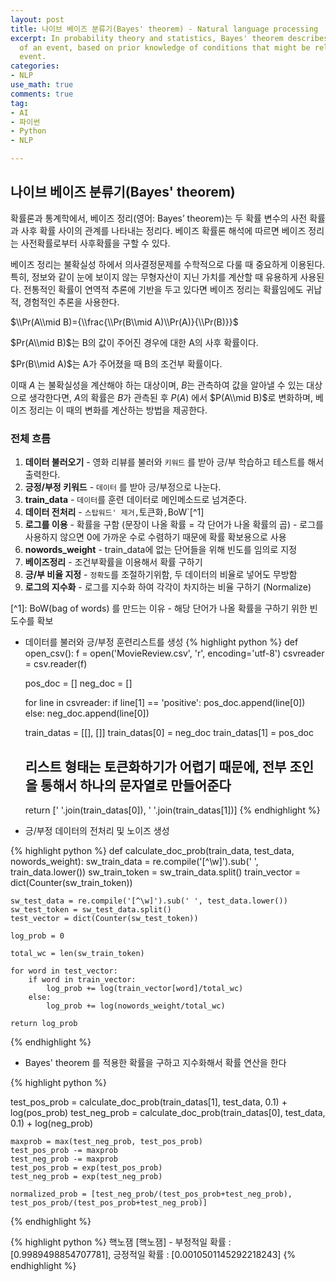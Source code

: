 ```yaml
---
layout: post
title: 나이브 베이즈 분류기(Bayes' theorem) - Natural language processing
excerpt: In probability theory and statistics, Bayes' theorem describes the probability
  of an event, based on prior knowledge of conditions that might be related to the
  event.
categories:
- NLP
use_math: true
comments: true
tag:
- AI
- 파이썬
- Python
- NLP

---
```

## 나이브 베이즈 분류기(Bayes' theorem)

확률론과 통계학에서, 베이즈 정리(영어: Bayes’ theorem)는 두 확률 변수의 사전 확률과 사후 확률 사이의 관계를 나타내는 정리다. 베이즈 확률론 해석에 따르면 베이즈 정리는 사전확률로부터 사후확률을 구할 수 있다.

베이즈 정리는 불확실성 하에서 의사결정문제를 수학적으로 다룰 때 중요하게 이용된다. 특히, 정보와 같이 눈에 보이지 않는 무형자산이 지닌 가치를 계산할 때 유용하게 사용된다. 전통적인 확률이 연역적 추론에 기반을 두고 있다면 베이즈 정리는 확률임에도 귀납적, 경험적인 추론을 사용한다.

$\\Pr(A\\mid B)={\\frac{\\Pr(B\\mid A)\\Pr(A)}{\\Pr(B)}}$

$Pr(A\\mid B)$는 B의 값이 주어진 경우에 대한 A의 사후 확률이다.

$Pr(B\\mid A)$는 A가 주어졌을 때 B의 조건부 확률이다.

이때 $A$ 는 불확실성을 계산해야 하는 대상이며, $B$는 관측하여 값을 알아낼 수 있는 대상으로 생각한다면, $A$의 확률은 $B$가 관측된 후 $P(A)$ 에서 $P(A\\mid B)$로 변화하며, 베이즈 정리는 이 때의 변화를 계산하는 방법을 제공한다.

### 전체 흐름

1. **데이터 불러오기** - 영화 리뷰를 불러와  `키워드` 를 받아 긍/부 학습하고 테스트를 해서 출력한다.
2. **긍정/부정 키워드** - `데이터` 를 받아 긍/부정으로 나눈다.
3. **train_data** - `데이터`를 훈련 데이터로 메인메소드로 넘겨준다.
4. **데이터 전처리** - `스탑워드' 제거,`토큰화`,`BoW\`\[^1\]
5. **로그를 이용** - 확률을 구함 (문장이 나올 확률 = 각 단어가 나올 확률의 곱) - 로그를 사용하지 않으면 0에 가까운 수로 수렴하기 때문에 확률 확보용으로 사용
6. **nowords_weight** - train_data에 없는 단어들을 위해 빈도를 임의로 지정
7. **베이즈정리** - 조건부확률을 이용해서 확률 구하기
8. **긍/부 비율 지정** - `정확도`를 조절하기위함, 두 데이터의 비율로 넣어도 무방함
9. **로그의 지수화** - 로그를 지수화 하여 각각이 차지하는 비율 구하기 (Normalize)

\[^1\]: BoW(bag of words) 를 만드는 이유 - 해당 단어가 나올 확률을 구하기 위한 빈도수를 확보

* 데이터를 불러와 긍/부정 훈련리스트를 생성
  {% highlight python %}
  def open_csv():
  f = open('MovieReview.csv', 'r', encoding='utf-8')
  csvreader = csv.reader(f)

  pos_doc = \[\]
  neg_doc = \[\]

  for line in csvreader:
  if line\[1\] == 'positive':
  pos_doc.append(line\[0\])
  else:
  neg_doc.append(line\[0\])

  train_datas = \[\[\], \[\]\]
  train_datas\[0\] = neg_doc
  train_datas\[1\] = pos_doc

  ## 리스트 형태는 토큰화하기가 어렵기 때문에, 전부 조인을 통해서 하나의 문자열로 만들어준다

  return \[' '.join(train_datas\[0\]), ' '.join(train_datas\[1\])\]
  {% endhighlight %}
* 긍/부정 데이터의 전처리 및 노이즈 생성

{% highlight python %}
def calculate_doc_prob(train_data, test_data, nowords_weight):
sw_train_data = re.compile('\[^\\w\]').sub(' ', train_data.lower())
sw_train_token = sw_train_data.split()
train_vector = dict(Counter(sw_train_token))

    sw_test_data = re.compile('[^\w]').sub(' ', test_data.lower())
    sw_test_token = sw_test_data.split()
    test_vector = dict(Counter(sw_test_token))
    
    log_prob = 0
    
    total_wc = len(sw_train_token)
    
    for word in test_vector:
        if word in train_vector:
            log_prob += log(train_vector[word]/total_wc)
        else:
            log_prob += log(nowords_weight/total_wc)
    
    return log_prob

{% endhighlight %}

* Bayes' theorem 를 적용한 확률을 구하고 지수화해서 확률 연산을 한다

{% highlight python %}

test_pos_prob = calculate_doc_prob(train_datas\[1\], test_data, 0.1) + log(pos_prob)
test_neg_prob = calculate_doc_prob(train_datas\[0\], test_data, 0.1) + log(neg_prob)

    maxprob = max(test_neg_prob, test_pos_prob)
    test_pos_prob -= maxprob
    test_neg_prob -= maxprob
    test_pos_prob = exp(test_pos_prob)
    test_neg_prob = exp(test_neg_prob)
    
    normalized_prob = [test_neg_prob/(test_pos_prob+test_neg_prob), test_pos_prob/(test_pos_prob+test_neg_prob)]

{% endhighlight %}

{% highlight python %}
핵노잼
\[핵노잼\] - 부정적일 확률 : \[0.9989498854707781\], 긍정적일 확률 : \[0.0010501145292218243\]
{% endhighlight %}